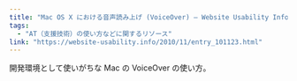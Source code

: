 ```yaml
---
title: "Mac OS X における音声読み上げ (VoiceOver) — Website Usability Info"
tags:
  - "AT（支援技術）の使い方などに関するリソース"
link: "https://website-usability.info/2010/11/entry_101123.html"
---
```


開発環境として使いがちな Mac の VoiceOver の使い方。
